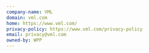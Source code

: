 ```yaml
---
company-name: VML
domain: vml.com
home: https://www.vml.com/
privacy-policy: https://www.vml.com/privacy-policy
email: privacy@vml.com
owned-by: WPP
---
```




